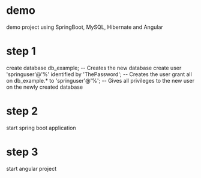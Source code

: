 # demo
demo project using SpringBoot, MySQL, Hibernate and Angular

# step 1
create database db_example; -- Creates the new database
create user 'springuser'@'%' identified by 'ThePassword'; -- Creates the user
grant all on db_example.* to 'springuser'@'%'; -- Gives all privileges to the new user on the newly created database

# step 2
start spring boot application

# step 3
start angular project
